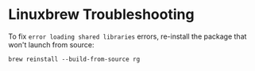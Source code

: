 # Linuxbrew Troubleshooting

To fix `error loading shared libraries` errors, re-install the package that won't launch from source:

    brew reinstall --build-from-source rg
